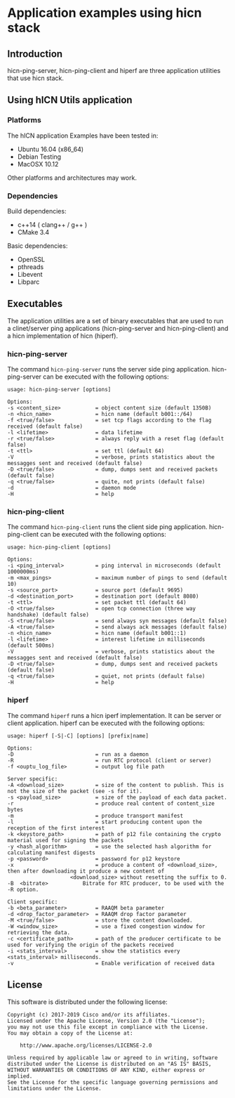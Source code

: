 Application examples using hicn stack
==================

## Introduction ##

hicn-ping-server, hicn-ping-client and hiperf are three application utilities that use hicn stack.

## Using hICN Utils application ##

### Platforms ###

The hICN application Examples have been tested in:

- Ubuntu 16.04 (x86_64)
- Debian Testing
- MacOSX 10.12

Other platforms and architectures may work.

### Dependencies ###

Build dependencies:

- c++14 ( clang++ / g++ )
- CMake 3.4

Basic dependencies:

- OpenSSL
- pthreads
- Libevent
- Libparc

## Executables ##

The application utilities are a set of binary executables that are used to run a clinet/server ping applications (hicn-ping-server and hicn-ping-client) and a hicn implementation of hicn (hiperf).

### hicn-ping-server ###

The command `hicn-ping-server` runs the server side ping application. hicn-ping-server can be executed
with the following options:

```
usage: hicn-ping-server [options]

Options:
-s <content_size>           = object content size (default 1350B)
-n <hicn_name>              = hicn name (default b001::/64)
-f <true/false>             = set tcp flags according to the flag received (default false)
-l <lifetime>               = data lifetime
-r <true/false>             = always reply with a reset flag (default false)
-t <ttl>                    = set ttl (default 64)
-V                          = verbose, prints statistics about the messagges sent and received (default false)
-D <true/false>             = dump, dumps sent and received packets (default false)
-q <true/false>             = quite, not prints (default false)
-d                          = daemon mode
-H                          = help
```

### hicn-ping-client ###

The command `hicn-ping-client` runs the client side ping application. hicn-ping-client can be executed
with the following options:

```
usage: hicn-ping-client [options]

Options:
-i <ping_interval>          = ping interval in microseconds (default 1000000ms)
-m <max_pings>              = maximum number of pings to send (default 10)
-s <source_port>            = source port (default 9695)
-d <destination_port>       = destination port (default 8080)
-t <ttl>                    = set packet ttl (default 64)
-O <true/false>             = open tcp connection (three way handshake) (default false)
-S <true/false>             = send always syn messages (default false)
-A <true/false>             = send always ack messages (default false)
-n <hicn_name>              = hicn name (default b001::1)
-l <lifetime>               = interest lifetime in milliseconds (default 500ms)
-V                          = verbose, prints statistics about the messagges sent and received (default false)
-D <true/false>             = dump, dumps sent and received packets (default false)
-q <true/false>             = quiet, not prints (default false)
-H                          = help
```

### hiperf ###

The command `hiperf` runs a hicn iperf implementation. It can be server or client application. hiperf can be executed
with the following options:

```
usage: hiperf [-S|-C] [options] [prefix|name]

Options:
-D                          = run as a daemon
-R                          = run RTC protocol (client or server)
-f <ouptu_log_file>         = output log file path

Server specific:
-A <download_size>          = size of the content to publish. This is not the size of the packet (see -s for it).
-s <payload_size>           = size of the payload of each data packet.
-r                          = produce real content of content_size bytes
-m                          = produce transport manifest
-l                          = start producing content upon the reception of the first interest
-k <keystore_path>          = path of p12 file containing the crypto material used for signing the packets
-y <hash_algorithm>         = use the selected hash algorithm for calculating manifest digests
-p <password>               = password for p12 keystore
-x                          = produce a content of <download_size>, then after downloading it produce a new content of
					<download_size> without resetting the suffix to 0.
-B	<bitrate>			Bitrate for RTC producer, to be used with the -R option.

Client specific:
-b <beta_parameter>         = RAAQM beta parameter
-d <drop_factor_parameter>  = RAAQM drop factor parameter
-M <true/false>             = store the content downloaded.
-W <window_size>            = use a fixed congestion window for retrieving the data.
-c <certificate_path>       = path of the producer certificate to be used for verifying the origin of the packets received
-i <stats_interval>         = show the statistics every <stats_interval> milliseconds.
-v                          = Enable verification of received data
```

## License ##

This software is distributed under the following license:

```
Copyright (c) 2017-2019 Cisco and/or its affiliates.
Licensed under the Apache License, Version 2.0 (the "License");
you may not use this file except in compliance with the License.
You may obtain a copy of the License at:

    http://www.apache.org/licenses/LICENSE-2.0

Unless required by applicable law or agreed to in writing, software
distributed under the License is distributed on an "AS IS" BASIS,
WITHOUT WARRANTIES OR CONDITIONS OF ANY KIND, either express or implied.
See the License for the specific language governing permissions and
limitations under the License.
```
